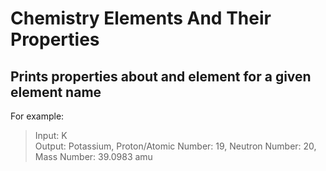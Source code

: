 # Chemistry Elements And Their Properties
<h2>Prints properties about and element for a given element name</h2>

For example:
> Input: K <br>
> Output: Potassium, Proton/Atomic Number: 19, Neutron Number: 20, Mass Number: 39.0983 amu
